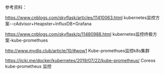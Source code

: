 参考资料：

https://www.cnblogs.com/skyflask/articles/11410063.html  kubernetes监控方案--cAdvisor+Heapster+InfluxDB+Grafana

https://www.cnblogs.com/skyflask/p/11480988.html  kubernetes监控终极方案-kube-promethues

http://www.mydlq.club/article/10/#wow1  Kube-promethues监控k8s集群

https://jicki.me/docker/kubernetes/2019/07/22/kube-prometheus/   Coreos kube-prometheus 监控
